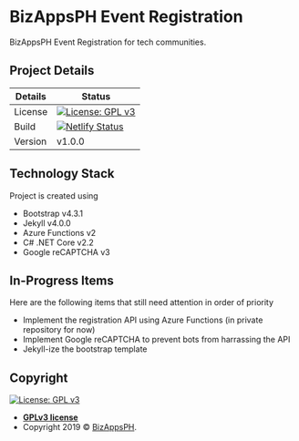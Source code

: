# BizAppsPH Event Registration
BizAppsPH Event Registration for tech communities.

## Project Details

| Details  | Status |
| ------------- | ------------- |
| License | [![License: GPL v3](https://img.shields.io/badge/License-GPLv3-blue.svg)](https://opensource.org/licenses/GPL-3.0)  |
| Build | [![Netlify Status](https://api.netlify.com/api/v1/badges/1855f265-e264-4536-a761-8157516799e3/deploy-status)](https://app.netlify.com/sites/bizappsph-events/deploys) |
| Version | v1.0.0 |

## Technology Stack
Project is created using
- Bootstrap v4.3.1
- Jekyll v4.0.0
- Azure Functions v2
- C# .NET Core v2.2
- Google reCAPTCHA v3

## In-Progress Items
Here are the following items that still need attention in order of priority
- Implement the registration API using Azure Functions (in private repository for now)
- Implement Google reCAPTCHA to prevent bots from harrassing the API
- Jekyll-ize the bootstrap template

## Copyright
[![License: GPL v3](https://img.shields.io/badge/License-GPLv3-blue.svg)](https://opensource.org/licenses/GPL-3.0)

- **[GPLv3 license](https://opensource.org/licenses/GPL-3.0)**
- Copyright 2019 © <a href="https://events.bizappsph.org" target="_blank">BizAppsPH</a>.